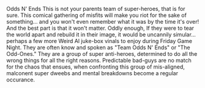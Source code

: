 Odds N' Ends
This is not your parents team of super-heroes, that is for sure. This comical gathering of misfits will make you riot for the sake of something... and you won't even remember what it was by the time it's over! And the best part is that it won't matter. Oddly enough, If they were to tear the world apart and rebuild it in their image, it would be uncannily simular... perhaps a few more Weird Al juke-box vinals to enjoy during Friday Game Night. They are often know and spoken as "Team Odds N' Ends" or "The Odd-Ones." They are a group of super anti-heroes, determined to do all the wrong things for all the right reasons. Predictable bad-guys are no match for the chaos that ensues, when confronting this group of mis-aligned, malconent super dweebs and mental breakdowns become a regular occurance.

